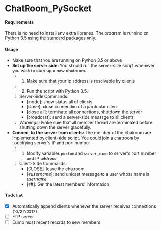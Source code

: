 # ChatRoom_PySocket
#### Requirements
There is no need to install any extra libraries. The program is running on Python 3.5 using the standard packages only.  
#### Usage
- Make sure that you are running on Python 3.5 or above
- **Set up the server side:** You should run the server-side script whenever you wish to start up a new chatroom.
   - 1. Make sure that your ip address is resolvable by clients
   - 2. Run the script with Python 3.5.
   - Server-Side Commands:
       - [mode]: show status all of clients
       - [close]: close connection of a particular client
       - [close all]: terminate all connections, shutdown the server
       - [broadcast]: send a server-side message to all clients
   - *Warnings:* Make sure that all member thread are terminated before shutting down the server gracefully.
- **Connect to the server from clients:** The member of the chatroom are implemented by client-side script. You could join a chatroom by specifying server's IP and port number  
   - 1. Modify variables ```portno``` and ```server_name``` to server's port number and IP address
   - Client-Side Commands:
       - [CLOSE]: leave the chatroom
       - [#*username*]: send unicast message to a user whose name is *username*
       - [##]: Get the latest members' information
#### Todo list
- [x] Automatically append clients whenever the server receives connections  (10/27/2017)
- [ ] FTP server
- [ ] Dump most recent records to new members
